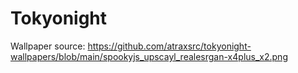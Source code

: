 # Tokyonight

Wallpaper source: https://github.com/atraxsrc/tokyonight-wallpapers/blob/main/spookyjs_upscayl_realesrgan-x4plus_x2.png
